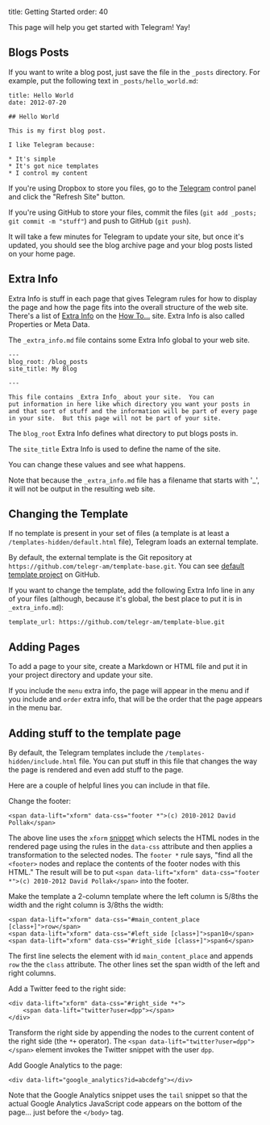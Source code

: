 title: Getting Started
order: 40

This page will help you get started with Telegram!  Yay!

Blogs Posts
------------

If you want to write a blog post, just save the file in the `_posts`
directory.  For example, put the following text in `_posts/hello_world.md`:

    title: Hello World
    date: 2012-07-20
    
    ## Hello World
    
    This is my first blog post.
    
    I like Telegram because:
    
    * It's simple
    * It's got nice templates
    * I control my content
    
If you're using Dropbox to store you files, go to the [Telegram](https://telegr.am)
control panel and click the "Refresh Site" button.

If you're using GitHub to store your files, commit the files (`git add _posts; git commit -m "stuff"`)
and push to GitHub (`git push`).

It will take a few minutes for Telegram to update your site, but once it's updated,
you should see the blog archive page and your blog posts listed on your home page.

Extra Info
-----------

Extra Info is stuff in each page that gives Telegram rules for how to
display the page and how the page fits into the overall structure of the
web site.  There's a list of [Extra Info](https://howto.telegr.am/extra_info)
on the [How To…](https://howto.telegr.am/) site.  Extra Info is also called Properties or Meta Data.

The `_extra_info.md` file contains some Extra Info global to your web site.

    ---
    blog_root: /blog_posts
    site_title: My Blog
    
    ---
    
    This file contains _Extra Info_ about your site.  You can
    put information in here like which directory you want your posts in
    and that sort of stuff and the information will be part of every page
    in your site.  But this page will not be part of your site.

The `blog_root` Extra Info defines what directory to put blogs posts in.

The `site_title` Extra Info is used to define the name of the site.

You can change these values and see what happens.

Note that because the `_extra_info.md` file has a filename that starts with '_', it will not
be output in the resulting web site.

Changing the Template
---------

If no template is present in your set of files (a template is at least a
`/templates-hidden/default.html` file), Telegram loads an external template.

By default, the external template is the Git repository at `https://github.com/telegr-am/template-base.git`.
You can see [default template project](https://github.com/telegr-am/template-base) on GitHub.

If you want to change the template, add the following Extra Info line in any of your files
(although, because it's global, the best place to put it is in `_extra_info.md`):

    template_url: https://github.com/telegr-am/template-blue.git



Adding Pages
-------------

To add a page to your site, create a Markdown or HTML file and put it in your project directory
and update your site.

If you include the `menu` extra info, the page will appear in the menu and if you include
and `order` extra info, that will be the order that the page appears in the menu bar.

Adding stuff to the template page
-------------

By default, the Telegram templates include the `/templates-hidden/include.html` file.  You
can put stuff in this file that changes the way the page is rendered and even add
stuff to the page.

Here are a couple of helpful lines you can include in that file.

Change the footer:

    <span data-lift="xform" data-css="footer *">(c) 2010-2012 David Pollak</span>

The above line uses the `xform` [snippet](https://howto.telegr.am/snippets) which
selects the HTML nodes in the rendered page using the rules in the `data-css`
attribute and then applies a transformation to the selected nodes.  The `footer *`
rule says, "find all the `<footer>` nodes and replace the contents of the footer nodes
with this HTML."  The result will be to put `<span data-lift="xform" data-css="footer *">(c) 2010-2012 David Pollak</span>` into the footer.

Make the template a 2-column template where the left column is 5/8ths the width and
the right column is 3/8ths the width:   
 
    <span data-lift="xform" data-css="#main_content_place [class+]">row</span>
    <span data-lift="xform" data-css="#left_side [class+]">span10</span>
    <span data-lift="xform" data-css="#right_side [class+]">span6</span>
    
The first line selects the element with id `main_content_place` and appends `row` the the `class`
attribute.  The other lines set the span width of the left and right columns.    

Add a Twitter feed to the right side:
    
	<div data-lift="xform" data-css="#right_side *+">
		<span data-lift="twitter?user=dpp"></span>
	</div>

Transform the right side by appending the nodes to the current content of the right side (the `*+`
operator).  The `<span data-lift="twitter?user=dpp"></span>` element invokes the Twitter
snippet with the user `dpp`.

Add Google Analytics to the page:

	<div data-lift="google_analytics?id=abcdefg"></div>

Note that the Google Analytics snippet uses the `tail` snippet so that the actual Google
Analytics JavaScript code appears on the bottom of the page… just before the `</body>` tag.
